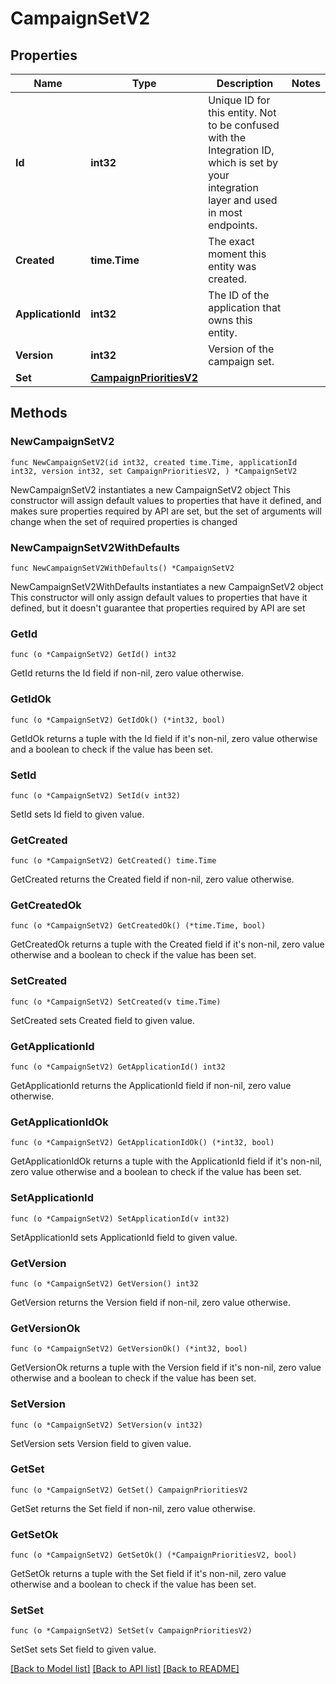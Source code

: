 # CampaignSetV2

## Properties

Name | Type | Description | Notes
------------ | ------------- | ------------- | -------------
**Id** | **int32** | Unique ID for this entity. Not to be confused with the Integration ID, which is set by your integration layer and used in most endpoints. | 
**Created** | **time.Time** | The exact moment this entity was created. | 
**ApplicationId** | **int32** | The ID of the application that owns this entity. | 
**Version** | **int32** | Version of the campaign set. | 
**Set** | [**CampaignPrioritiesV2**](CampaignPrioritiesV2.md) |  | 

## Methods

### NewCampaignSetV2

`func NewCampaignSetV2(id int32, created time.Time, applicationId int32, version int32, set CampaignPrioritiesV2, ) *CampaignSetV2`

NewCampaignSetV2 instantiates a new CampaignSetV2 object
This constructor will assign default values to properties that have it defined,
and makes sure properties required by API are set, but the set of arguments
will change when the set of required properties is changed

### NewCampaignSetV2WithDefaults

`func NewCampaignSetV2WithDefaults() *CampaignSetV2`

NewCampaignSetV2WithDefaults instantiates a new CampaignSetV2 object
This constructor will only assign default values to properties that have it defined,
but it doesn't guarantee that properties required by API are set

### GetId

`func (o *CampaignSetV2) GetId() int32`

GetId returns the Id field if non-nil, zero value otherwise.

### GetIdOk

`func (o *CampaignSetV2) GetIdOk() (*int32, bool)`

GetIdOk returns a tuple with the Id field if it's non-nil, zero value otherwise
and a boolean to check if the value has been set.

### SetId

`func (o *CampaignSetV2) SetId(v int32)`

SetId sets Id field to given value.


### GetCreated

`func (o *CampaignSetV2) GetCreated() time.Time`

GetCreated returns the Created field if non-nil, zero value otherwise.

### GetCreatedOk

`func (o *CampaignSetV2) GetCreatedOk() (*time.Time, bool)`

GetCreatedOk returns a tuple with the Created field if it's non-nil, zero value otherwise
and a boolean to check if the value has been set.

### SetCreated

`func (o *CampaignSetV2) SetCreated(v time.Time)`

SetCreated sets Created field to given value.


### GetApplicationId

`func (o *CampaignSetV2) GetApplicationId() int32`

GetApplicationId returns the ApplicationId field if non-nil, zero value otherwise.

### GetApplicationIdOk

`func (o *CampaignSetV2) GetApplicationIdOk() (*int32, bool)`

GetApplicationIdOk returns a tuple with the ApplicationId field if it's non-nil, zero value otherwise
and a boolean to check if the value has been set.

### SetApplicationId

`func (o *CampaignSetV2) SetApplicationId(v int32)`

SetApplicationId sets ApplicationId field to given value.


### GetVersion

`func (o *CampaignSetV2) GetVersion() int32`

GetVersion returns the Version field if non-nil, zero value otherwise.

### GetVersionOk

`func (o *CampaignSetV2) GetVersionOk() (*int32, bool)`

GetVersionOk returns a tuple with the Version field if it's non-nil, zero value otherwise
and a boolean to check if the value has been set.

### SetVersion

`func (o *CampaignSetV2) SetVersion(v int32)`

SetVersion sets Version field to given value.


### GetSet

`func (o *CampaignSetV2) GetSet() CampaignPrioritiesV2`

GetSet returns the Set field if non-nil, zero value otherwise.

### GetSetOk

`func (o *CampaignSetV2) GetSetOk() (*CampaignPrioritiesV2, bool)`

GetSetOk returns a tuple with the Set field if it's non-nil, zero value otherwise
and a boolean to check if the value has been set.

### SetSet

`func (o *CampaignSetV2) SetSet(v CampaignPrioritiesV2)`

SetSet sets Set field to given value.



[[Back to Model list]](../README.md#documentation-for-models) [[Back to API list]](../README.md#documentation-for-api-endpoints) [[Back to README]](../README.md)



